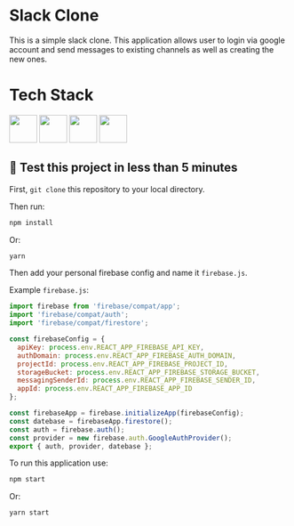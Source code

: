 # Slack Clone

This is a simple slack clone. This application allows user to login via google account and send messages to existing channels as well as creating the new ones.

# Tech Stack
<img width="50" height="50" src="https://cdn.worldvectorlogo.com/logos/react-2.svg" /> <img width="50" height="50" src="https://cdn.worldvectorlogo.com/logos/styled-components-1.svg" /> <img width="50" height="50" src="https://cdn.worldvectorlogo.com/logos/redux.svg" /> <img width="50" height="50" src="https://cdn.worldvectorlogo.com/logos/firebase-1.svg" />

## 🚀 Test this project in less than 5 minutes

First, `git clone` this repository to your local directory.

Then run:

```bash
npm install
```

Or:

```bash
yarn
```

Then add your personal firebase config and name it `firebase.js`.

Example `firebase.js`:

```javascript
import firebase from 'firebase/compat/app';
import 'firebase/compat/auth';
import 'firebase/compat/firestore';

const firebaseConfig = {
  apiKey: process.env.REACT_APP_FIREBASE_API_KEY,
  authDomain: process.env.REACT_APP_FIREBASE_AUTH_DOMAIN,
  projectId: process.env.REACT_APP_FIREBASE_PROJECT_ID,
  storageBucket: process.env.REACT_APP_FIREBASE_STORAGE_BUCKET,
  messagingSenderId: process.env.REACT_APP_FIREBASE_SENDER_ID,
  appId: process.env.REACT_APP_FIREBASE_APP_ID 
};

const firebaseApp = firebase.initializeApp(firebaseConfig);
const datebase = firebaseApp.firestore();
const auth = firebase.auth();
const provider = new firebase.auth.GoogleAuthProvider();
export { auth, provider, datebase };
```


To run this application use:

```bash
npm start
```

Or:

```bash
yarn start
```
